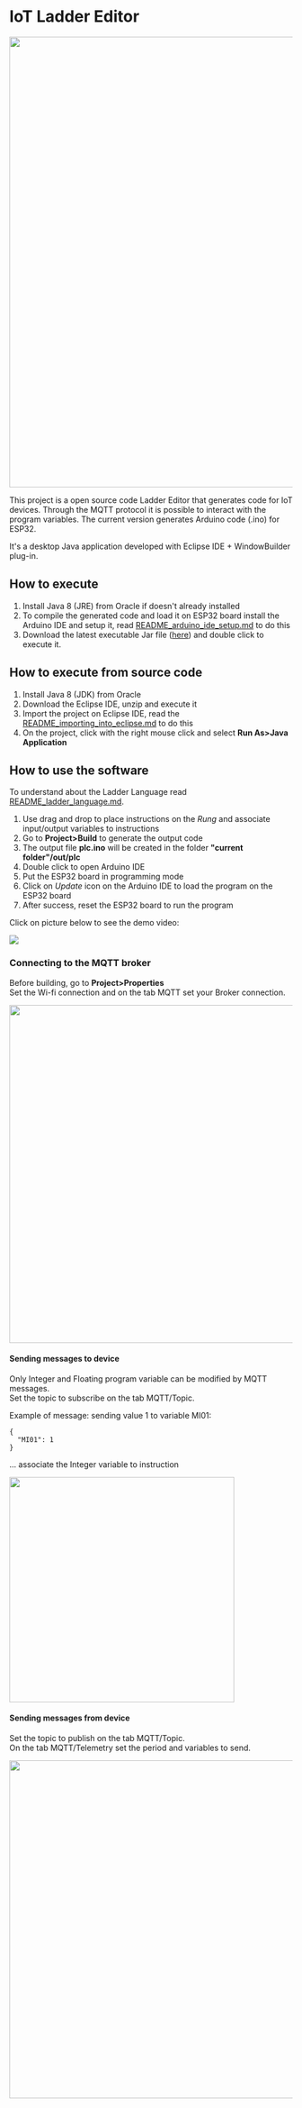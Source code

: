 # IoT Ladder Editor

<p align="center"><kbd>
  <img src="https://user-images.githubusercontent.com/5174326/110049165-10e0c400-7d30-11eb-9122-5d47fe090d74.png" width="800">
</kbd></p>

This project is a open source code Ladder Editor that generates code for IoT devices. Through the MQTT protocol it is possible to interact with the program variables.
The current version generates Arduino code (.ino) for ESP32.

It's a desktop Java application developed with Eclipse IDE + WindowBuilder plug-in.
## How to execute
1. Install Java 8 (JRE) from Oracle if doesn't already installed
2. To compile the generated code and load it on ESP32 board install the Arduino IDE and setup it, read [README_arduino_ide_setup.md](https://github.com/leofds/iot-ladder-editor/blob/main/README_arduino_ide_setup.md) to do this
3. Download the latest executable Jar file ([here](https://github.com/leofds/iot-ladder-editor/tree/main/target)) and double click to execute it.

## How to execute from source code
1. Install Java 8 (JDK) from Oracle
2. Download the Eclipse IDE, unzip and execute it
3. Import the project on Eclipse IDE, read the [README_importing_into_eclipse.md](https://github.com/leofds/iot-ladder-editor/blob/main/README_importing_into_eclipse.md) to do this
4. On the project, click with the right mouse click and select **Run As>Java Application**

## How to use the software
To understand about the Ladder Language read [README_ladder_language.md](https://github.com/leofds/iot-ladder-editor/blob/main/README_ladder_language.md).

1. Use drag and drop to place instructions on the *Rung* and associate input/output variables to instructions
2. Go to **Project>Build** to generate the output code
3. The output file **plc.ino** will be created in the folder **"current folder"/out/plc**
4. Double click to open Arduino IDE
5. Put the ESP32 board in programming mode
6. Click on *Update* icon on the Arduino IDE to load the program on the ESP32 board
7. After success, reset the ESP32 board to run the program

Click on picture below to see the demo video:

[![](http://img.youtube.com/vi/Q0b-nEzqo88/0.jpg)](http://www.youtube.com/watch?v=Q0b-nEzqo88 "https://www.youtube.com/watch?v=Q0b-nEzqo88")

### Connecting to the MQTT broker

Before building, go to **Project>Properties**<br/>
Set the Wi-fi connection and on the tab MQTT set your Broker connection.

<p>
<img src="https://user-images.githubusercontent.com/5174326/110250317-74016f00-7f59-11eb-83e4-6a014f20aa4f.png" width="600"/>
<p/>

#### Sending messages to device

Only Integer and Floating program variable can be modified by MQTT messages.<br/>
Set the topic to subscribe on the tab MQTT/Topic.

Example of message: sending value 1 to variable MI01:
```
{
  "MI01": 1
}
```
... associate the Integer variable to instruction
<p>
<img src="https://user-images.githubusercontent.com/5174326/110261559-75e62500-7f8f-11eb-85de-57cae13cc227.png" width="400"/>
<p/>

#### Sending messages from device

Set the topic to publish on the tab MQTT/Topic.<br/>
On the tab MQTT/Telemetry set the period and variables to send.

<p>
<img src="https://user-images.githubusercontent.com/5174326/110261862-9367be80-7f90-11eb-8f19-11463b8da99d.png" width="600"/>
<p/>

